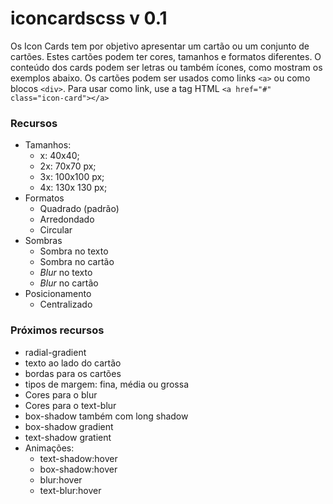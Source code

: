 # iconcardscss v 0.1

Os Icon Cards tem por objetivo apresentar um cartão ou um conjunto de cartões. Estes cartões podem ter cores,
tamanhos e formatos diferentes. O conteúdo dos cards podem ser letras ou também ícones, como mostram os exemplos abaixo. Os cartões podem ser usados como links <code>&lt;a&gt;</code> ou como blocos <code>&lt;div&gt;</code>. 
Para usar como link, use a tag HTML <code>&lt;a href="#" class="icon-card"&gt;&lt;/a&gt;</code>

### Recursos
* Tamanhos: 
  * x: 40x40;
  * 2x: 70x70 px;
  * 3x: 100x100 px;
  * 4x: 130x 130 px;
* Formatos
  * Quadrado (padrão)
  * Arredondado
  * Circular
* Sombras
  * Sombra no texto
  * Sombra no cartão
  * _Blur_ no texto
  * _Blur_ no cartão
* Posicionamento
  * Centralizado
  
### Próximos recursos
* radial-gradient
* texto ao lado do cartão
* bordas para os cartões
* tipos de margem: fina, média ou grossa
* Cores para o blur
* Cores para o text-blur
* box-shadow também com long shadow
* box-shadow gradient
* text-shadow gratient
* Animações: 
  * text-shadow:hover
  * box-shadow:hover
  * blur:hover
  * text-blur:hover